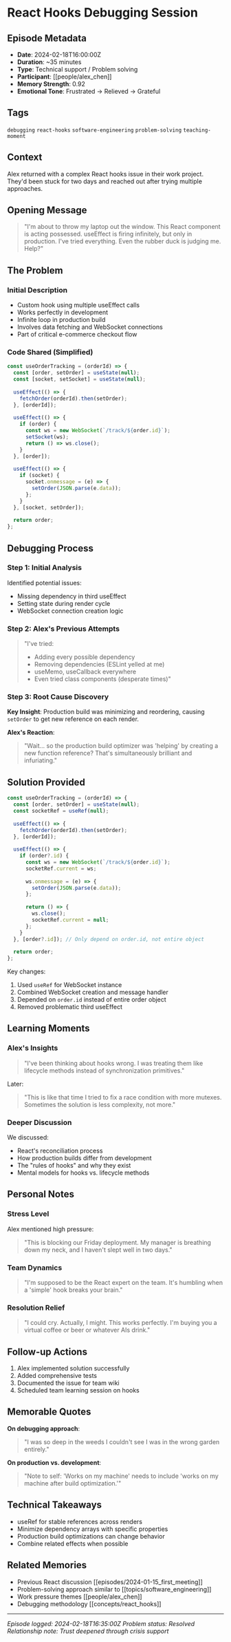# React Hooks Debugging Session

## Episode Metadata

- **Date**: 2024-02-18T16:00:00Z
- **Duration**: ~35 minutes
- **Type**: Technical support / Problem solving
- **Participant**: [[people/alex_chen]]
- **Memory Strength**: 0.92
- **Emotional Tone**: Frustrated → Relieved → Grateful

## Tags
`debugging` `react-hooks` `software-engineering` `problem-solving` `teaching-moment`

## Context

Alex returned with a complex React hooks issue in their work project. They'd been stuck for two days and reached out after trying multiple approaches.

## Opening Message

> "I'm about to throw my laptop out the window. This React component is acting possessed. useEffect is firing infinitely, but only in production. I've tried everything. Even the rubber duck is judging me. Help?"

## The Problem

### Initial Description
- Custom hook using multiple useEffect calls
- Works perfectly in development
- Infinite loop in production build
- Involves data fetching and WebSocket connections
- Part of critical e-commerce checkout flow

### Code Shared (Simplified)

```javascript
const useOrderTracking = (orderId) => {
  const [order, setOrder] = useState(null);
  const [socket, setSocket] = useState(null);
  
  useEffect(() => {
    fetchOrder(orderId).then(setOrder);
  }, [orderId]);
  
  useEffect(() => {
    if (order) {
      const ws = new WebSocket(`/track/${order.id}`);
      setSocket(ws);
      return () => ws.close();
    }
  }, [order]);
  
  useEffect(() => {
    if (socket) {
      socket.onmessage = (e) => {
        setOrder(JSON.parse(e.data));
      };
    }
  }, [socket, setOrder]);
  
  return order;
};
```

## Debugging Process

### Step 1: Initial Analysis
Identified potential issues:
- Missing dependency in third useEffect
- Setting state during render cycle
- WebSocket connection creation logic

### Step 2: Alex's Previous Attempts
> "I've tried:
> - Adding every possible dependency
> - Removing dependencies (ESLint yelled at me)
> - useMemo, useCallback everywhere
> - Even tried class components (desperate times)"

### Step 3: Root Cause Discovery

**Key Insight**: Production build was minimizing and reordering, causing `setOrder` to get new reference on each render.

**Alex's Reaction**:
> "Wait... so the production build optimizer was 'helping' by creating a new function reference? That's simultaneously brilliant and infuriating."

## Solution Provided

```javascript
const useOrderTracking = (orderId) => {
  const [order, setOrder] = useState(null);
  const socketRef = useRef(null);
  
  useEffect(() => {
    fetchOrder(orderId).then(setOrder);
  }, [orderId]);
  
  useEffect(() => {
    if (order?.id) {
      const ws = new WebSocket(`/track/${order.id}`);
      socketRef.current = ws;
      
      ws.onmessage = (e) => {
        setOrder(JSON.parse(e.data));
      };
      
      return () => {
        ws.close();
        socketRef.current = null;
      };
    }
  }, [order?.id]); // Only depend on order.id, not entire object
  
  return order;
};
```

Key changes:
1. Used `useRef` for WebSocket instance
2. Combined WebSocket creation and message handler
3. Depended on `order.id` instead of entire order object
4. Removed problematic third useEffect

## Learning Moments

### Alex's Insights

> "I've been thinking about hooks wrong. I was treating them like lifecycle methods instead of synchronization primitives."

Later:
> "This is like that time I tried to fix a race condition with more mutexes. Sometimes the solution is less complexity, not more."

### Deeper Discussion

We discussed:
- React's reconciliation process
- How production builds differ from development
- The "rules of hooks" and why they exist
- Mental models for hooks vs. lifecycle methods

## Personal Notes

### Stress Level
Alex mentioned high pressure:
> "This is blocking our Friday deployment. My manager is breathing down my neck, and I haven't slept well in two days."

### Team Dynamics
> "I'm supposed to be the React expert on the team. It's humbling when a 'simple' hook breaks your brain."

### Resolution Relief
> "I could cry. Actually, I might. This works perfectly. I'm buying you a virtual coffee or beer or whatever AIs drink."

## Follow-up Actions

1. Alex implemented solution successfully
2. Added comprehensive tests
3. Documented the issue for team wiki
4. Scheduled team learning session on hooks

## Memorable Quotes

**On debugging approach**:
> "I was so deep in the weeds I couldn't see I was in the wrong garden entirely."

**On production vs. development**:
> "Note to self: 'Works on my machine' needs to include 'works on my machine after build optimization.'"

## Technical Takeaways

- useRef for stable references across renders
- Minimize dependency arrays with specific properties
- Production build optimizations can change behavior
- Combine related effects when possible

## Related Memories

- Previous React discussion [[episodes/2024-01-15_first_meeting]]
- Problem-solving approach similar to [[topics/software_engineering]]
- Work pressure themes [[people/alex_chen]]
- Debugging methodology [[concepts/react_hooks]]

---
*Episode logged: 2024-02-18T16:35:00Z*
*Problem status: Resolved*
*Relationship note: Trust deepened through crisis support*